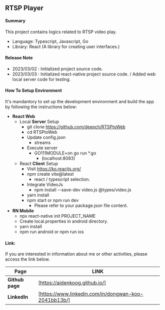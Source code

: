 ## RTSP Player

#### Summary

This project contains logics related to RTSP video play.

- Language: Typescript, Javascript, Go
- Library: React (A library for creating user interfaces.)

#### Release Note

- 2023/03/02 : Initialized project source code.
- 2023/03/03 : Initialized react-native project source code. / Added web local server code for testing.

#### How To Setup Environment

It's mandantory to set up the development environment and build the app by following the instructions below:

- **React Web**
    - Local **Server** Setup
      - git clone https://github.com/deepch/RTSPtoWeb
      - cd RTSPtoWeb
      - Update config.json
        - streams
      - Execute server
        - GO111MODULE=on go run \*.go
          - (localhost:8083)
    - React **Client** Setup
      - Visit https://ko.reactjs.org/
      - npm create vite@latest
        - react / typescript selection.
      - Integrate VideoJs
        - npm install --save-dev video.js @types/video.js
      - yarn install
      - npm start or npm run dev
        - Please refer to your package.json file content.
- **RN Mobile**
    - npx react-native init PROJECT_NAME
    - Create local.properties in android directory.
    - yarn install
    - npm run android or npm run ios

#### Link:

If you are interested in information about me or other activities, please access the link below.

| **Page**        | **LINK**                                             |
| --------------- | ---------------------------------------------------- |
| **Github page** | [https://aidenkoog.github.io/]                       |
| **LinkedIn**    | [https://www.linkedin.com/in/dongwan-koo-2041bb13b/] |
